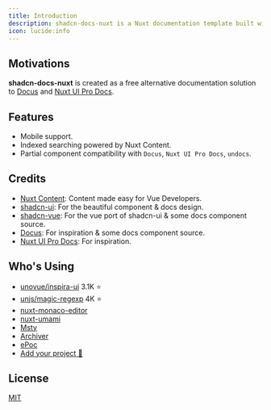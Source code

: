 ```yaml
---
title: Introduction
description: shadcn-docs-nuxt is a Nuxt documentation template built with Nuxt Content and shadcn-vue.
icon: lucide:info
---
```


## Motivations

**shadcn-docs-nuxt** is created as a free alternative documentation solution to [Docus](https://docus.dev/) and [Nuxt UI Pro Docs](https://docs-template.nuxt.dev/).

## Features


- Mobile support.
- Indexed searching powered by Nuxt Content.
- Partial component compatibility with `Docus`, `Nuxt UI Pro Docs`, `undocs`.

## Credits

- [Nuxt Content](https://content.nuxt.com/): Content made easy for Vue Developers.
- [shadcn-ui](https://ui.shadcn.com/): For the beautiful component & docs design.
- [shadcn-vue](https://www.shadcn-vue.com/): For the vue port of shadcn-ui & some docs component source.
- [Docus](https://docus.dev/): For inspiration & some docs component source.
- [Nuxt UI Pro Docs](https://docs-template.nuxt.dev/): For inspiration.

## Who's Using

- [unovue/inspira-ui](https://github.com/unovue/inspira-ui) 3.1K ⭐️
- [unjs/magic-regexp](https://github.com/unjs/magic-regexp) 4K ⭐️
- [nuxt-monaco-editor](https://github.com/e-chan1007/nuxt-monaco-editor)
- [nuxt-umami](https://github.com/ijkml/nuxt-umami)
- [Msty](https://docs.msty.app/getting-started/onboarding)
- [Archiver](https://github.com/Ast3risk-ops/archiver)
- [ePoc](https://epoc.inria.fr/en)
- [Add your project 🚀](https://github.com/ZTL-UwU/shadcn-docs-nuxt/edit/main/README.md)

## License

[MIT](https://github.com/ZTL-UwU/shadcn-docs-nuxt/blob/main/LICENSE)

